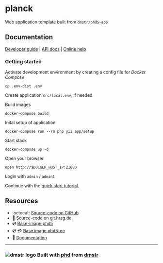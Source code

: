 planck
======

Web application template built from `dmstr/phd5-app`

## Documentation

[Developer guide](http://phd.dmstr.io/en/docs) | [API docs](http://phd.dmstr.io/docs/api) | [Online help](http://phd.dmstr.io/docs/help)

### Getting started

Activate development environment by creating a config file for *Docker Compose*

    cp .env-dist .env
    
Create application `src/local.env`, if needed.    

Build images

    docker-compose build
    
Inital setup of application    

    docker-compose run --rm php yii app/setup
        
Start stack
        
    docker-compose up -d

Open your browser
 
    open http://$DOCKER_HOST_IP:21080

Login with `admin` / `admin1`    

Continue with the [quick start tutorial](http://phd.dmstr.io/en/docs/guide/tutorials/quick-start-planck.md). 

## Resources

- :octocat: [Source-code on GitHub](https://github.com/dmstr/planck)
- :wolf: [Source-code on git.hrzg.de](https://git.hrzg.de/dmstr/planck)
- :cd: [Base-image phd5](https://github.com/dmstr/phd5-app)
- :cd: :credit_card: [Base image phd5-ee](https://git.hrzg.de/hrzg/phd5-ee-app)
- :green_book: [Documentation](https://github.com/dmstr/docs-phd5/blob/master/README.md)

---

### ![dmstr logo](http://t.phundament.com/dmstr-16-cropped.png) Built with [phd](http://phd.dmstr.io) from [dmstr](http://diemeisterei.de)
